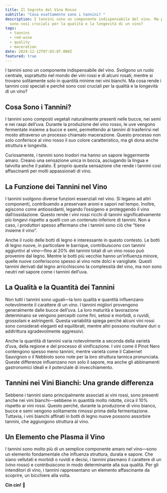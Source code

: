 ```yaml
---
title: Il Segreto del Vino Rosso
subtitle: "Cosa esattamente sono i tannini? "
description: I tannini sono un componente indispensabile del vino. Ma perché
  sono così cruciali per la qualità e la longevità di un vino?
tags:
  - tannins
  - red-wine
  - quality
  - maceration
date: 2024-12-12T07:03:07.000Z
featured: true
---
```


I tannini sono un componente indispensabile del vino. Svolgono un ruolo centrale, soprattutto nel mondo dei vini rossi e di alcuni rosati, mentre si trovano solitamente solo in quantità minime nei vini bianchi. Ma cosa rende i tannini così speciali e perché sono così cruciali per la qualità e la longevità di un vino?

## **Cosa Sono i Tannini?**

I tannini sono composti vegetali naturalmente presenti nelle bucce, nei semi e nei raspi dell’uva. Durante la produzione del vino rosso, le uve vengono fermentate insieme a bucce e semi, permettendo ai tannini di trasferirsi nel mosto attraverso un processo chiamato macerazione. Questo processo non solo conferisce al vino rosso il suo colore caratteristico, ma gli dona anche struttura e longevità.

Curiosamente, i tannini sono inodori ma hanno un sapore leggermente amaro. Creano una sensazione unica in bocca, asciugando la lingua e talvolta anche il palato. È proprio questa sensazione che rende i tannini così affascinanti per molti appassionati di vino.

## **La Funzione dei Tannini nel Vino**

I tannini svolgono diverse funzioni essenziali nel vino. Si legano ad altri componenti, contribuendo a preservare aromi e sapori nel tempo. Inoltre, agiscono come antiossidanti, legando l’ossigeno e proteggendo il vino dall’ossidazione. Questo rende i vini rossi ricchi di tannini significativamente più longevi rispetto a quelli con un contenuto inferiore di tannini. Non a caso, i produttori spesso affermano che i tannini sono ciò che “tiene insieme il vino”.

Anche il ruolo delle botti di legno è interessante in questo contesto. Le botti di legno nuove, in particolare le barrique, contribuiscono con tannini aggiuntivi al vino—fino al 20% dei tannini totali di un vino rosso può provenire dal legno. Mentre le botti più vecchie hanno un’influenza minore, quelle nuove conferiscono spesso al vino note dolci e vanigliate. Questi tannini derivati dal legno arricchiscono la complessità del vino, ma non sono neutri nel sapore come i tannini dell’uva.

## **La Qualità e la Quantità dei Tannini**

Non tutti i tannini sono uguali—la loro qualità e quantità influenzano notevolmente il carattere di un vino. I tannini migliori provengono generalmente dalle bucce dell’uva. La loro maturità e lavorazione determinano se vengono percepiti come fini, setosi e morbidi, o ruvidi, grossolani e astringenti. Questa variabilità spiega perché alcuni vini rossi sono considerati eleganti ed equilibrati, mentre altri possono risultare duri o addirittura sgradevolmente aggressivi.

Anche la quantità di tannini varia notevolmente a seconda della varietà d’uva, della regione e del processo di vinificazione. I vini come il Pinot Nero contengono spesso meno tannini, mentre varietà come il Cabernet Sauvignon o il Nebbiolo sono note per la loro struttura tannica pronunciata. Queste differenze influenzano non solo il sapore, ma anche gli abbinamenti gastronomici ideali e il potenziale di invecchiamento.

## **Tannini nei Vini Bianchi: Una grande differenza**

Sebbene i tannini siano principalmente associati ai vini rossi, sono presenti anche nei vini bianchi—sebbene in quantità molto ridotte, circa il 10% rispetto ai vini rossi. Questo perché, durante la produzione di vino bianco, bucce e semi vengono solitamente rimossi prima della fermentazione. Tuttavia, i vini bianchi affinati in botti di legno nuove possono assorbire tannini, che aggiungono struttura al vino.

## **Un Elemento che Plasma il Vino**

I tannini sono molto più di un semplice componente amaro nel vino—sono un elemento fondamentale che influenza struttura, durata e sapore. Che siano vellutati e morbidi o ruvidi e decisi, i tannini plasmano il carattere di un (vino rosso) e contribuiscono in modo determinante alla sua qualità. Per gli intenditori di vino, i tannini rappresentano un elemento affascinante da scoprire, un bicchiere alla volta.

**Cin cin!** 🍷
